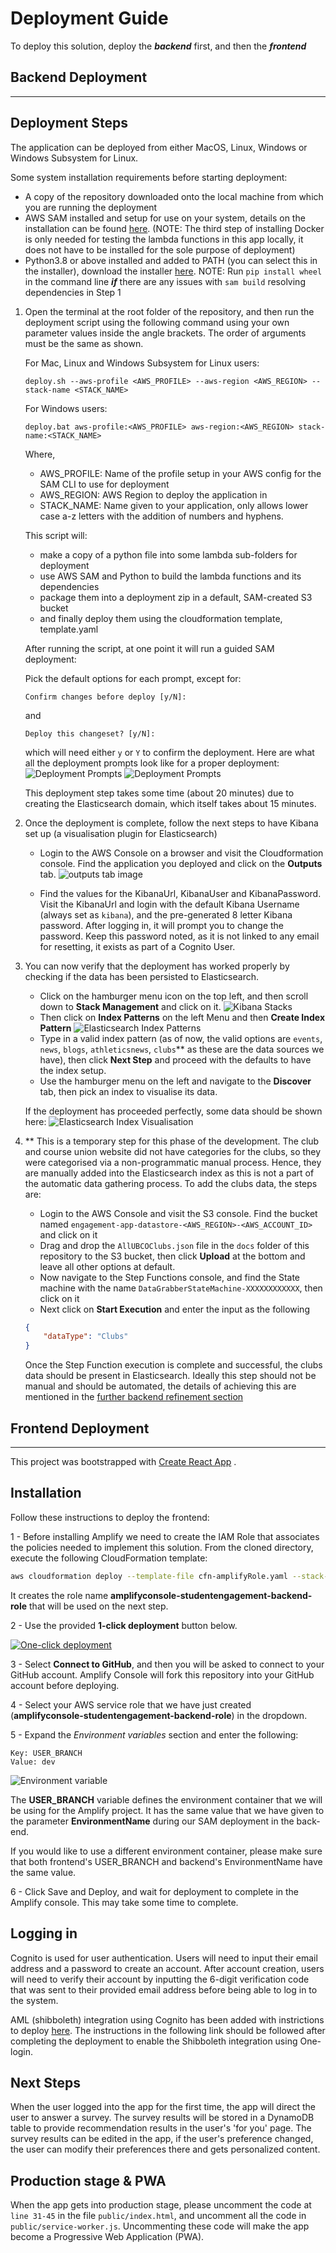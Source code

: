 # Deployment Guide

To deploy this solution, deploy the ***backend*** first, and then the ***frontend***

## Backend Deployment
<hr/>

## Deployment Steps
The application can be deployed from either MacOS, Linux, Windows or Windows Subsystem for Linux.

Some system installation requirements before starting deployment:
* A copy of the repository downloaded onto the local machine from which you are running the deployment
* AWS SAM installed and setup for use on your system, details on the installation can be found
  [here](https://docs.aws.amazon.com/serverless-application-model/latest/developerguide/serverless-sam-cli-install.html).
  (NOTE: The third step of installing Docker is only needed for testing the lambda functions in this app locally, it
  does not have to be installed for the sole purpose of deployment)
* Python3.8 or above installed and added to PATH (you can select this in the installer), download the
  installer [here](https://www.python.org/downloads/release/python-387/).
  NOTE: Run ```pip install wheel``` in the command line ***if*** there are any issues with ```sam build``` resolving dependencies in Step 1
  

1) Open the terminal at the root folder of the repository, and then run the deployment script using the following command using
   your own parameter values inside the angle brackets. The order of arguments must be the same as shown.

   For Mac, Linux and Windows Subsystem for Linux users:

   ```   
   deploy.sh --aws-profile <AWS_PROFILE> --aws-region <AWS_REGION> --stack-name <STACK_NAME>
   ```

   For Windows users:
   ```   
   deploy.bat aws-profile:<AWS_PROFILE> aws-region:<AWS_REGION> stack-name:<STACK_NAME>
   ```
    Where,
    * AWS_PROFILE: Name of the profile setup in your AWS config for the SAM CLI to use for deployment
    * AWS_REGION: AWS Region to deploy the application in
    * STACK_NAME: Name given to your application, only allows lower case a-z letters with the addition of numbers and hyphens.

   This script will:
   <ul>
   <li>make a copy of a python file into some lambda sub-folders for deployment</li>
   <li>use AWS SAM and Python to build the lambda functions and its dependencies</li>
   <li>package them into a deployment zip in a default, SAM-created S3 bucket</li>
   <li>and finally deploy them using the cloudformation template, template.yaml </li>
   </ul>
    
    After running the script, at one point it will run a guided SAM deployment:
   
    Pick the default options for each prompt, except for:
    
    ```
    Confirm changes before deploy [y/N]:
    ```   
    and
    ```
    Deploy this changeset? [y/N]:
    ```
    which will need either `y` or `Y` to confirm the deployment.
   Here are what all the deployment prompts look like for a proper deployment:
   ![Deployment Prompts](./DeploymentPrompts_1.png)
   ![Deployment Prompts](./DeploymentPrompts_2.png)
   
   This deployment step takes some time (about 20 minutes) due to creating the Elasticsearch domain, which itself takes
   about 15 minutes.
   
2) Once the deployment is complete, follow the next steps to have Kibana set up (a visualisation plugin for Elasticsearch)
    * Login to the AWS Console on a browser and visit the Cloudformation console. Find the application you deployed and 
      click on the **Outputs** tab.
      ![outputs tab image](./OutputsTab.PNG)
        
    * Find the values for the KibanaUrl, KibanaUser and KibanaPassword. 
      Visit the KibanaUrl and login with the default Kibana Username (always set as `kibana`), and the pre-generated
      8 letter Kibana password. After logging in, it will prompt you to change the password.
      Keep this password noted, as it is not linked to any email for resetting, it exists as part of a Cognito User.
      
3) You can now verify that the deployment has worked properly by checking if the data has been persisted to Elasticsearch.
   * Click on the hamburger menu icon on the top left, and then scroll down to **Stack Management** and click on it.
   ![Kibana Stacks](./ElasticsearchStacks.PNG)
   * Then click on **Index Patterns** on the left Menu and then **Create Index Pattern** 
   ![Elasticsearch Index Patterns](./IndexPatterns.PNG)
   * Type in a valid index pattern (as of now, the valid options are `events`, `news`, `blogs`, `athleticsnews`, `clubs`**
   as these are the data sources we have), then click **Next Step** and proceed with the defaults to have the index setup.
   * Use the hamburger menu on the left and navigate to the **Discover** tab, then pick an index to visualise its data.
    
    If the deployment has proceeded perfectly, some data should be shown here:
    ![Elasticsearch Index Visualisation](./IndexVisualisation.PNG)
   
4) ** This is a temporary step for this phase of the development. The club and course union website did not have categories
   for the clubs, so they were categorised via a non-programmatic manual process. Hence, they are manually added into the
   Elasticsearch index as this is not a part of the automatic data gathering process. To add the clubs data, the steps are:
   * Login to the AWS Console and visit the S3 console. Find the bucket named 
     `engagement-app-datastore-<AWS_REGION>-<AWS_ACCOUNT_ID>` and click on it
   * Drag and drop the `AllUBCOClubs.json` file in the `docs` folder of this repository to the S3 bucket, then click
    **Upload** at the bottom and leave all other options at default.
   * Now navigate to the Step Functions console, and find the State machine with the name 
     `DataGrabberStateMachine-XXXXXXXXXXXX`, then click on it      
   * Next click on **Start Execution** and enter the input as the following
    ```json
    {
        "dataType": "Clubs"
    }
    ```
   Once the Step Function execution is complete and successful, the clubs data should be present in Elasticsearch.
   Ideally this step should not be manual and should be automated, the details of achieving this are mentioned
   in the [further backend refinement section](https://github.com/UBC-CIC/UBCO-StudentEngagementApp/blob/main/docs/DataAggregationArchitecture.md#further-backend-refinement)
       
   


## Frontend Deployment
<hr/>

This project was bootstrapped with [Create React App](https://github.com/facebook/create-react-app) .

## Installation

Follow these instructions to deploy the frontend:

1 - Before installing Amplify we need to create the IAM Role that associates the policies needed to implement this solution. From the cloned directory, execute the following CloudFormation template: 

```bash
aws cloudformation deploy --template-file cfn-amplifyRole.yaml --stack-name studentengagement-amplify-role --capabilities CAPABILITY_NAMED_IAM
```

It creates the role name **amplifyconsole-studentengagement-backend-role** that will be used on the next step.

2 - Use the provided **1-click deployment** button below.

[![One-click deployment](https://oneclick.amplifyapp.com/button.svg)](https://console.aws.amazon.com/amplify/home#/deploy?repo=https://github.com/UBC-CIC/UBCO-StudentEngagementApp/tree/phase2)

3 - Select **Connect to GitHub**, and then you will be asked to connect to your GitHub account. Amplify Console will fork this repository into your GitHub account before deploying.

4 - Select your AWS service role that we have just created (**amplifyconsole-studentengagement-backend-role**) in the dropdown.

5 - Expand the *Environment variables* section and enter the following:

    Key: USER_BRANCH
    Value: dev

![Environment variable](./AmplifyDeploymentEnvVariable.png)

The **USER_BRANCH** variable defines the environment container that we will be using for the Amplify project. It has the same value that we have given to the parameter **EnvironmentName** during our SAM deployment in the back-end. 

If you would like to use a different environment container, please make sure that both frontend's USER_BRANCH and backend's EnvironmentName have the same value.

6 - Click Save and Deploy, and wait for deployment to complete in the Amplify console. This may take some time to complete.

## Logging in

Cognito is used for user authentication. Users will need to input their email address and a password to create an account.
After account creation, users will need to verify their account by inputting the 6-digit verification code that was sent to their provided email address before being able to log in to the system.

AML (shibboleth) integration using Cognito has been added with instrictions to deploy [here](https://github.com/UBC-CIC/Student-Connect-App/blob/phase2/docs/AuthenticationArchitecture.md). The instructions in the following link should be followed after completing the deployment to enable the Shibboleth integration using One-login.

## Next Steps

When the user logged into the app for the first time, the app will direct the user to answer a survey. The survey results will be stored in
  a DynamoDB table to provide recommendation results in the user's 'for you' page. The survey results can  be edited in the app, if the user's
  preference changed, the user can modify their preferences there and gets personalized content.

## Production stage & PWA
When the app gets into production stage, please uncomment the code at `line 31-45` in the file 
`public/index.html`, and uncomment all the code in `public/service-worker.js`. Uncommenting these code will make the app become a 
Progressive Web Application (PWA).
